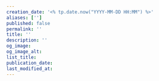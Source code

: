 ```yaml
---
creation_date: '<% tp.date.now("YYYY-MM-DD HH:MM") %>'
aliases: ['']
published: false
permalink: ''
title: ''
description: ''
og_image:
og_image_alt:
list_title:
publication_date:
last_modified_at:
---
```

